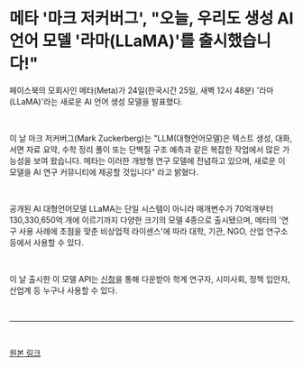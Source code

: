 # 메타 '마크 저커버그', "오늘, 우리도 생성 AI 언어 모델 '라마(LLaMA)'를 출시했습니다!"




페이스북의 모회사인 메타(Meta)가 24일(한국시간 25일, 새벽 12시 48분) '라마(LLaMA)'라는 새로운 AI 언어 생성 모델을 발표했다. 

<br>

이 날 마크 저커버그(Mark Zuckerberg)는 "LLM(대형언어모델)은 텍스트 생성, 대화, 서면 자료 요약, 수학 정리 풀이 또는 단백질 구조 예측과 같은 복잡한 작업에서 많은 가능성을 보여 왔습니다. 메타는 이러한 개방형 연구 모델에 전념하고 있으며, 새로운 이 모델을 AI 연구 커뮤니티에 제공할 것입니다" 라고 밝혔다.

<br>


공개된 AI 대형언어모델 LLaMA는 단일 시스템이 아니라 매개변수가 70억개부터 130,330,650억 개에 이르기까지 다양한 크기의 모델 4종으로 출시됐으며, 메타의 '연구 사용 사례에 초점을 맞춘 비상업적 라이센스'에 따라 대학, 기관, NGO, 산업 연구소 등에서 사용할 수 있다. 

<br>

이 날 출시한 이 모델 API는 [신청](https://docs.google.com/forms/d/e/1FAIpQLSfqNECQnMkycAp2jP4Z9TFX0cGR4uf7b_fBxjY_OjhJILlKGA/viewform)을 통해 다운받아 학계 연구자, 시미사회, 정책 입안자, 산업계 등 누구나 사용할 수 있다. 

<br>
<hr>
<br>


[원본 링크](https://www.aitimes.kr/news/articleView.html?idxno=27447)
